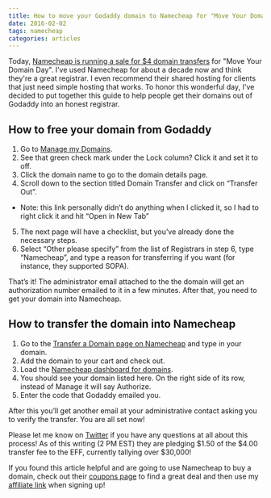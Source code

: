 ```yaml
---
title: How to move your Godaddy domain to Namecheap for "Move Your Domain Day"
date: 2016-02-02
tags: namecheap
categories: articles
---
```


Today, [Namecheap is running a sale for $4 domain transfers](https://www.namecheap.com/campaigns/2016/mydd.aspx) for "Move Your Domain Day". I’ve used Namecheap for about a decade now and think they're a great registrar. I even recommend their shared hosting for clients that just need simple hosting that works. To honor this wonderful day, I've decided to put together this guide to help people get their domains out of Godaddy into an honest registrar. 

## How to free your domain from Godaddy

1. Go to [Manage my Domains](https://dcc.godaddy.com/dcc50/).
2. See that green check mark under the Lock column? Click it and set it to off.
3. Click the domain name to go to the domain details page.
4. Scroll down to the section titled Domain Transfer and click on “Transfer Out”.
  - Note: this link personally didn’t do anything when I clicked it, so I had to right click it and hit “Open in New Tab”
5. The next page will have a checklist, but you’ve already done the necessary steps.
6. Select “Other please specify” from the list of Registrars in step 6, type “Namecheap”, and type a reason for transferring if you want (for instance, they supported SOPA).

That’s it! The administrator email attached to the the domain will get an authorization number emailed to it in a few minutes. After that, you need to get your domain into Namecheap.

## How to transfer the domain into Namecheap

1. Go to the [Transfer a Domain page on Namecheap](https://www.namecheap.com/domains/transfer.aspx) and type in your domain.
2. Add the domain to your cart and check out.
3. Load the [Namecheap dashboard for domains](https://ap.www.namecheap.com/Domains/DomainList).
4. You should see your domain listed here. On the right side of its row, instead of Manage it will say Authorize.
5. Enter the code that Godaddy emailed you.

After this you’ll get another email at your administrative contact asking you to verify the transfer. You are all set now!

Please let me know on [Twitter](https://twitter.com/ericpatr) if you have any questions at all about this process! 
As of this writing (2 PM EST) they are pledging $1.50 of the $4.00 transfer fee to the EFF, currently tallying over $30,000!

If you found this article helpful and are going to use Namecheap to buy a domain, check out their [coupons page](https://www.namecheap.com/promos/coupons.aspx) to find a great deal and then use my [affiliate link](http://www.namecheap.com/?aff=75330) when signing up! 